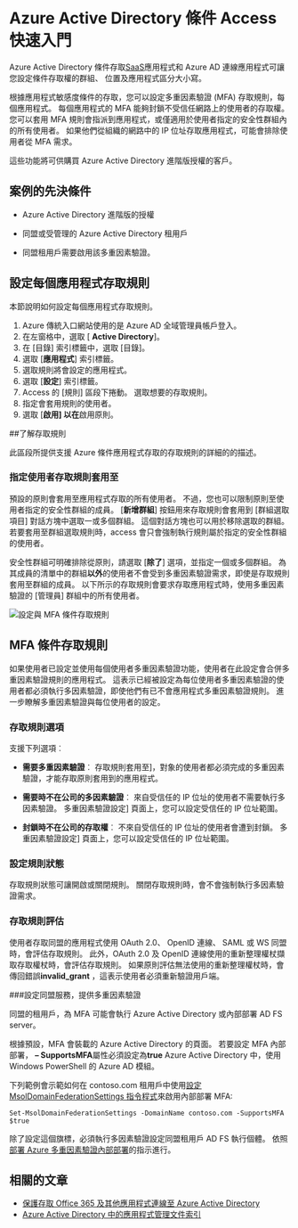 <properties
    pageTitle="Azure 條件的存取權 SaaS 應用程式 |Microsoft Azure"
    description="Azure AD 條件存取可讓您設定每個應用程式多重因素驗證存取規則及封鎖的不是在受信任的網路上的使用者存取權的能力。 "
    services="active-directory"
    documentationCenter=""
    authors="markusvi"
    manager="femila"
    editor=""/>

<tags
    ms.service="active-directory"
    ms.workload="identity"
    ms.tgt_pltfrm="na"
    ms.devlang="na"
    ms.topic="article"
    ms.date="09/26/2016"
    ms.author="markvi"/>

# <a name="getting-started-with-azure-active-directory-conditional-access"></a>Azure Active Directory 條件 Access 快速入門

Azure Active Directory 條件存取[SaaS](https://azure.microsoft.com/overview/what-is-saas/)應用程式和 Azure AD 連線應用程式可讓您設定條件存取權的群組、 位置及應用程式區分大小寫。 

根據應用程式敏感度條件的存取，您可以設定多重因素驗證 (MFA) 存取規則，每個應用程式。 每個應用程式的 MFA 能夠封鎖不受信任網路上的使用者的存取權。 您可以套用 MFA 規則會指派到應用程式，或僅適用於使用者指定的安全性群組內的所有使用者。  如果他們從組織的網路中的 IP 位址存取應用程式，可能會排除使用者從 MFA 需求。

這些功能將可供購買 Azure Active Directory 進階版授權的客戶。

## <a name="scenario-prerequisites"></a>案例的先決條件
* Azure Active Directory 進階版的授權

* 同盟或受管理的 Azure Active Directory 租用戶

* 同盟租用戶需要啟用該多重因素驗證。

## <a name="configure-per-application-access-rules"></a>設定每個應用程式存取規則

本節說明如何設定每個應用程式存取規則。

1. Azure 傳統入口網站使用的是 Azure AD 全域管理員帳戶登入。
2. 在左窗格中，選取 [ **Active Directory**]。
3. 在 [目錄] 索引標籤中，選取 [目錄]。
4. 選取 [**應用程式**] 索引標籤。
5. 選取規則將會設定的應用程式。
6. 選取 [**設定**] 索引標籤。
7. Access 的 [規則] 區段下捲動。 選取想要的存取規則。
8. 指定會套用規則的使用者。
9. 選取 [**啟用] 以在**啟用原則。

##<a name="understanding-access-rules"></a>了解存取規則

此區段所提供支援 Azure 條件應用程式存取的存取規則的詳細的的描述。

### <a name="specifying-the-users-the-access-rules-apply-to"></a>指定使用者存取規則套用至

預設的原則會套用至應用程式存取的所有使用者。 不過，您也可以限制原則至使用者指定的安全性群組的成員。 [**新增群組**] 按鈕用來存取規則會套用到 [群組選取項目] 對話方塊中選取一或多個群組。 這個對話方塊也可以用於移除選取的群組。 若要套用至群組選取規則時，access 會只會強制執行規則屬於指定的安全性群組的使用者。

安全性群組可明確排除從原則，請選取 [**除了**] 選項，並指定一個或多個群組。 為其成員的清單中的群組**以外**的使用者不會受到多重因素驗證需求，即使是存取規則套用至群組的成員。
以下所示的存取規則會要求存取應用程式時，使用多重因素驗證的 [管理員] 群組中的所有使用者。

![設定與 MFA 條件存取規則](./media/active-directory-conditional-access-azuread-connected-apps/conditionalaccess-saas-apps.png)

## <a name="conditional-access-rules-with-mfa"></a>MFA 條件存取規則
如果使用者已設定並使用每個使用者多重因素驗證功能，使用者在此設定會合併多重因素驗證規則的應用程式。 這表示已經被設定為每位使用者多重因素驗證的使用者都必須執行多因素驗證，即使他們有已不會應用程式多重因素驗證規則。 進一步瞭解多重因素驗證與每位使用者的設定。

### <a name="access-rule-options"></a>存取規則選項
支援下列選項︰

* **需要多重因素驗證**︰ 存取規則套用至]，對象的使用者都必須完成的多重因素驗證，才能存取原則套用到的應用程式。

* **需要時不在公司的多因素驗證**︰ 來自受信任的 IP 位址的使用者不需要執行多因素驗證。 多重因素驗證設定] 頁面上，您可以設定受信任的 IP 位址範圍。

* **封鎖時不在公司的存取權**︰ 不來自受信任的 IP 位址的使用者會遭到封鎖。 多重因素驗證設定] 頁面上，您可以設定受信任的 IP 位址範圍。

### <a name="setting-rule-status"></a>設定規則狀態
存取規則狀態可讓開啟或關閉規則。 關閉存取規則時，會不會強制執行多因素驗證需求。

### <a name="access-rule-evaluation"></a>存取規則評估

使用者存取同盟的應用程式使用 OAuth 2.0、 OpenID 連線、 SAML 或 WS 同盟時，會評估存取規則。 此外，OAuth 2.0 及 OpenID 連線使用的重新整理權杖擷取存取權杖時，會評估存取規則。 如果原則評估無法使用的重新整理權杖時，會傳回錯誤**invalid_grant** ，這表示使用者必須重新驗證用戶端。

###<a name="configure-federation-services-to-provide-multi-factor-authentication"></a>設定同盟服務，提供多重因素驗證

同盟的租用戶，為 MFA 可能會執行 Azure Active Directory 或內部部署 AD FS server。

根據預設，MFA 會裝載的 Azure Active Directory 的頁面。 若要設定 MFA 內部部署， **– SupportsMFA**屬性必須設定為**true** Azure Active Directory 中，使用 Windows PowerShell 的 Azure AD 模組。

下列範例會示範如何在 contoso.com 租用戶中使用[設定 MsolDomainFederationSettings 指令程式](https://msdn.microsoft.com/library/azure/dn194088.aspx)來啟用內部部署 MFA:

    Set-MsolDomainFederationSettings -DomainName contoso.com -SupportsMFA $true

除了設定這個旗標，必須執行多因素驗證設定同盟租用戶 AD FS 執行個體。 依照[部署 Azure 多重因素驗證內部部署](../multi-factor-authentication/multi-factor-authentication-get-started-server.md)的指示進行。

## <a name="related-articles"></a>相關的文章

- [保護存取 Office 365 及其他應用程式連線至 Azure Active Directory](active-directory-conditional-access.md)
- [Azure Active Directory 中的應用程式管理文件索引](active-directory-apps-index.md)
